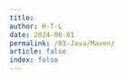 ```yaml
---
title:
author: H·T·L
date: 2024-06-01
permalink: /03-Java/Maven/
article: false
index: false
---
```

